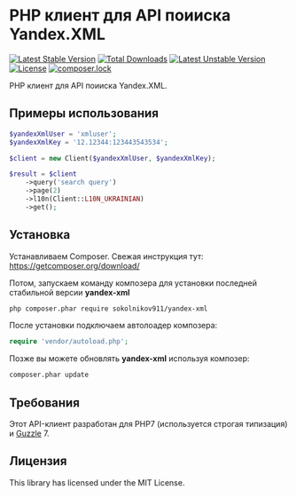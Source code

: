 PHP клиент для API поииска Yandex.XML
=====================================

[![Latest Stable Version](https://poser.pugx.org/sokolnikov911/yandex-xml/v/stable)](https://packagist.org/packages/sokolnikov911/yandex-xml)
[![Total Downloads](https://poser.pugx.org/sokolnikov911/yandex-xml/downloads)](https://packagist.org/packages/sokolnikov911/yandex-xml)
[![Latest Unstable Version](https://poser.pugx.org/sokolnikov911/yandex-xml/v/unstable)](https://packagist.org/packages/sokolnikov911/yandex-xml)
[![License](https://poser.pugx.org/sokolnikov911/yandex-xml/license)](https://packagist.org/packages/sokolnikov911/yandex-xml)
[![composer.lock](https://poser.pugx.org/sokolnikov911/yandex-xml/composerlock)](https://packagist.org/packages/sokolnikov911/yandex-xml)


PHP клиент для API поииска Yandex.XML.


## Примеры использования

```php
$yandexXmlUser = 'xmluser';
$yandexXmlKey = '12.12344:123443543534';

$client = new Client($yandexXmlUser, $yandexXmlKey);

$result = $client
    ->query('search query')
    ->page(2)
    ->l10n(Client::L10N_UKRAINIAN)
    ->get();
```

## Установка

Устанавливаем Composer. Свежая инструкция тут: https://getcomposer.org/download/


Потом, запускаем команду композера для установки последней стабильной версии **yandex-xml**

```bash
php composer.phar require sokolnikov911/yandex-xml
```

После установки подключаем автолоадер композера:

```php
require 'vendor/autoload.php';
```

Позже вы можете обновлять **yandex-xml** используя композер:

 ```bash
composer.phar update
 ```
 
 
## Требования

Этот API-клиент разработан для PHP7 (используется строгая типизация) и [Guzzle](https://github.com/guzzle/guzzle) 7.


## Лицензия

This library has licensed under the MIT License.